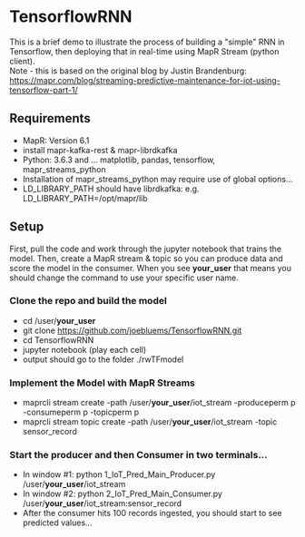 # TensorflowRNN
This is a brief demo to illustrate the process of building a "simple" RNN in Tensorflow, then deploying that in real-time using MapR Stream (python client).
<br>
Note - this is based on the original blog by Justin Brandenburg: https://mapr.com/blog/streaming-predictive-maintenance-for-iot-using-tensorflow-part-1/

## Requirements
- MapR: Version 6.1
- install mapr-kafka-rest & mapr-librdkafka
- Python: 3.6.3 and ... matplotlib, pandas, tensorflow, mapr_streams_python
- Installation of mapr_streams_python may require use of global options...
- LD_LIBRARY_PATH should have librdkafka: e.g. LD_LIBRARY_PATH=/opt/mapr/lib
 
## Setup
First, pull the code and work through the jupyter notebook that trains the model. Then, create a MapR stream & topic so you can produce data and score the model in the consumer. When you see **your_user** that means you should change the command to use your specific user name.
### Clone the repo and build the model
- cd /user/**your_user**
- git clone https://github.com/joebluems/TensorflowRNN.git
- cd TensorflowRNN
- jupyter notebook (play each cell)
- output should go to the folder ./rwTFmodel

### Implement the Model with MapR Streams
- maprcli stream create -path /user/**your_user**/iot_stream -produceperm p -consumeperm p -topicperm p
- maprcli stream topic create -path /user/**your_user**/iot_stream -topic sensor_record

### Start the producer and then Consumer in two terminals...
- In window #1: python 1_IoT_Pred_Main_Producer.py /user/**your_user**/iot_stream
- In window #2: python 2_IoT_Pred_Main_Consumer.py /user/**your_user**/iot_stream:sensor_record
- After the consumer hits 100 records ingested, you should start to see predicted values...
